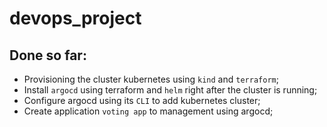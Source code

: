 # devops_project
## Done so far:
- Provisioning the cluster kubernetes using `kind` and `terraform`; 
- Install `argocd` using terraform and `helm` right after the cluster is running;
- Configure argocd using its `CLI` to add kubernetes cluster;
- Create application `voting app` to management using argocd;

